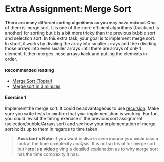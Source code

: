 # Extra Assignment: Merge Sort

There are many different sorting algorithms as you may have noticed. One of them
is merge sort. It is one of the more efficient algorithms (Quicksort is another)
for sorting but it is a bit more tricky than the previous bubble sort and selection
sort. In this extra task, your goal is to implement merge sort. In short, it works by
dividing the array into smaller arrays and then dividing those arrays into even smaller
arrays until there are arrays of only 1 element. It then merges these arrays back
and putting the elements in order.

#### Recommended reading
- [Merge Sort (Toptal)](https://www.toptal.com/developers/sorting-algorithms/merge-sort)
- [Merge sort in 3 minutes](https://www.youtube.com/watch?v=4VqmGXwpLqc)

#### Exercise 1

Implement the merge sort. It could be advantageous to use [recursion](https://www.baeldung.com/java-recursion).
Make sure you write tests to confirm that your implementation is working. For fun,
you could revisit the timing exercise in the previous sort assignment (selection/bubble/Arrays sort) and
see how your implementation of merge sort holds up to them in regards to time taken.
> **Assistant's Note:**
> If you want to dive in even deeper you could take a look at the time complexity analysis.
> It is not so trivial for merge sort but [here is a video](https://www.youtube.com/watch?v=alJswNJ4P3U)
> giving a detailed explanation as to why merge sort has the time complexity it has.